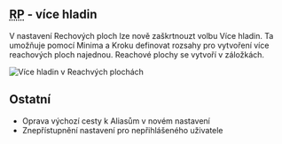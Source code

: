 ﻿---
categories: [fenix]
layout: fenix
---

## <abbr title="Reachové plochy">RP</abbr> - více hladin
V nastavení Rechových ploch lze nově zaškrtnouzt volbu Více hladin. Ta umožňuje pomocí Minima a Kroku definovat rozsahy pro vytvoření více reachových ploch najednou. Reachové plochy se vytvoří v záložkách. 

![Více hladin v Reachvých plochách]({{site.url}}/data/vicehladinvreachplochach.png "Více hladin v Reachvých plochách")


## Ostatní

<ul>
	<li>Oprava výchozí cesty k Aliasům v novém nastavení</li>
	<li>Znepřístupnění nastavení pro nepřihlášeného uživatele</li>
</ul>
